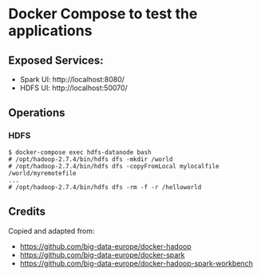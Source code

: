 # Docker Compose to test the applications

## Exposed Services:

 - Spark UI: http://localhost:8080/
 - HDFS UI: http://localhost:50070/

## Operations

### HDFS

```
$ docker-compose exec hdfs-datanode bash
# /opt/hadoop-2.7.4/bin/hdfs dfs -mkdir /world
# /opt/hadoop-2.7.4/bin/hdfs dfs -copyFromLocal mylocalfile /world/myremotefile
...
# /opt/hadoop-2.7.4/bin/hdfs dfs -rm -f -r /helloworld
```



## Credits

Copied and adapted from:

 - https://github.com/big-data-europe/docker-hadoop
 - https://github.com/big-data-europe/docker-spark
 - https://github.com/big-data-europe/docker-hadoop-spark-workbench
